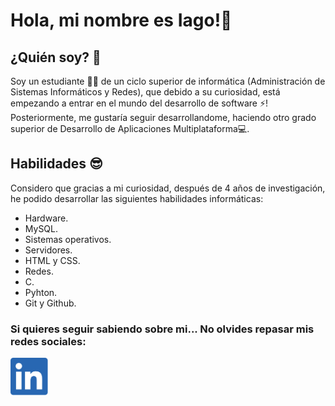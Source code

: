 # Hola, mi nombre es Iago!👋
    
## ¿Quién soy? 🤔

Soy un estudiante :student: de un ciclo superior de informática (Administración de Sistemas Informáticos y Redes), que debido a su curiosidad, está empezando a entrar en el mundo del desarrollo de software :zap:! Posteriormente, me gustaría seguir desarrollandome, haciendo otro grado superior de Desarrollo de Aplicaciones Multiplataforma:computer:. 

## Habilidades :sunglasses:

Considero que gracias a mi curiosidad, después de 4 años de investigación, he podido desarrollar las siguientes habilidades informáticas:

* Hardware.
* MySQL.
* Sistemas operativos.
* Servidores.
* HTML y CSS.
* Redes.
* C.
* Pyhton.
* Git y Github.

### Si quieres seguir sabiendo sobre mi... No olvides repasar mis redes sociales:
<!--xd-->
<!--xd-->
<!--xd-->

<a href="https://www.linkedin.com/in/iago-valadez-medina-796997233/">
  <img
    width="60"
    alt="¡Sígueme en LinkedIn!"
    src="icons/linkedin.png"
  /></a>

<!--
**Factoid5378/Factoid5378** is a ✨ _special_ ✨ repository because its `README.md` (this file) appears on your GitHub profile.

Here are some ideas to get you started:

- 🔭 I’m currently working on ...
- 🌱 I’m currently learning ...
- 👯 I’m looking to collaborate on ...
- 🤔 I’m looking for help with ...
- 💬 Ask me about ...
- 📫 How to reach me: ...
- 😄 Pronouns: ...
- ⚡ Fun fact: ...
-->
